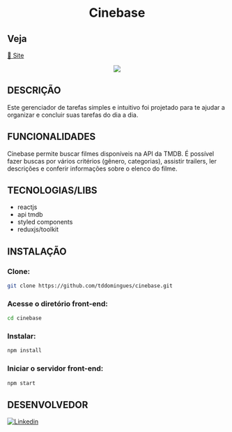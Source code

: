 <h1 align="center">
  Cinebase
</h1>

## Veja

<a href="https://cinebase-five.vercel.app/">🔗 Site</a>

<p align="center">
  <img src="https://i.imgur.com/VgdbyQM.png">
</p>

## DESCRIÇÃO

Este gerenciador de tarefas simples e intuitivo foi projetado para te ajudar a organizar e concluir suas tarefas do dia a dia.

## FUNCIONALIDADES

Cinebase permite buscar filmes disponíveis na API da TMDB. É possível fazer buscas por vários critérios (gênero, categorias), assistir trailers, ler descrições e conferir informações sobre o elenco do filme.

## TECNOLOGIAS/LIBS

- reactjs
- api tmdb
- styled components
- reduxjs/toolkit

## INSTALAÇÃO
### Clone:
```bash
git clone https://github.com/tddomingues/cinebase.git
````

### Acesse o diretório front-end:
```bash
cd cinebase
````

### Instalar:
```bash
npm install
````

### Iniciar o servidor front-end:
```bash
npm start
````

## DESENVOLVEDOR

[![Linkedin](https://img.shields.io/badge/LinkedIn-0077B5?style=for-the-badge&logo=linkedin&logoColor=white)](https://www.linkedin.com/in/tiago-domingues-4089b5123/)



